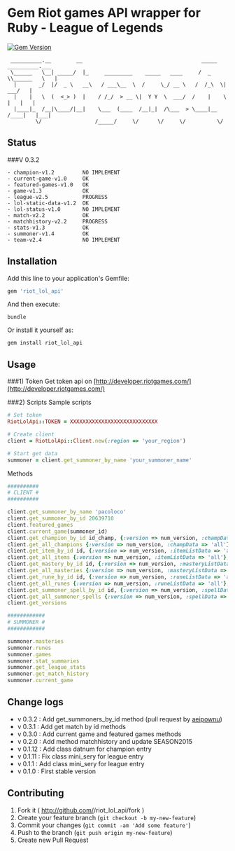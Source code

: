 # Gem Riot games API wrapper for Ruby - League of Legends

[![Gem Version](https://badge.fury.io/rb/riot_lol_api.svg)](http://badge.fury.io/rb/riot_lol_api)

```
 __________.__        __                                      _____ __________.___
 \______   \__| _____/  |_     _________    _____   ____     /  _  \\______   \   |
  |       _/  |/  _ \   __\   / ___\__  \  /     \_/ __ \   /  /_\  \|     ___/   |
  |    |   \  (  <_> )  |    / /_/  > __ \|  Y Y  \  ___/  /    |    \    |   |   |
  |____|_  /__|\____/|__|    \___  (____  /__|_|  /\___  > \____|__  /____|   |___|
         \/                 /_____/     \/      \/     \/          \/
```

## Status

###V 0.3.2

```
- champion-v1.2         NO IMPLEMENT
- current-game-v1.0     OK
- featured-games-v1.0   OK
- game-v1.3             OK
- league-v2.5           PROGRESS
- lol-static-data-v1.2  OK
- lol-status-v1.0       NO IMPLEMENT
- match-v2.2            OK
- matchhistory-v2.2     PROGRESS
- stats-v1.3            OK
- summoner-v1.4         OK
- team-v2.4             NO IMPLEMENT
```

## Installation

Add this line to your application's Gemfile:
```ruby
gem 'riot_lol_api'
```

And then execute:
```shell
bundle
```

Or install it yourself as:
```shell
gem install riot_lol_api
```

## Usage
###1) Token
Get token api on [http://developer.riotgames.com/](http://developer.riotgames.com/)

###2) Scripts
Sample scripts
```ruby
# Set token
RiotLolApi::TOKEN = XXXXXXXXXXXXXXXXXXXXXXXXXXXX

# Create client
client = RiotLolApi::Client.new(:region => 'your_region')

# Start get data
summoner = client.get_summoner_by_name 'your_summoner_name'

```

Methods
```ruby
##########
# CLIENT #
##########

client.get_summoner_by_name 'pacoloco'
client.get_summoner_by_id 20639710
client.featured_games
client.current_game(summoner_id)
client.get_champion_by_id id_champ, {:version => num_version, :champData => 'all'}, 'fr_FR'
client.get_all_champions {:version => num_version, :champData => 'all'}, 'false', 'fr_FR'
client.get_item_by_id id, {:version => num_version, :itemListData => 'all'}, 'fr_FR'
client.get_all_items {:version => num_version, :itemListData => 'all'}, 'fr_FR'
client.get_mastery_by_id id, {:version => num_version, :masteryListData => 'all'}, 'fr_FR'
client.get_all_masteries {:version => num_version, :masteryListData => 'all'}, 'fr_FR'
client.get_rune_by_id id, {:version => num_version, :runeListData => 'all'}, 'fr_FR'
client.get_all_runes {:version => num_version, :runeListData => 'all'}, 'fr_FR'
client.get_summoner_spell_by_id id, {:version => num_version, :spellData => 'all'}, 'fr_FR'
client.get_all_summoner_spells {:version => num_version, :spellData => 'all'}, 'false', 'fr_FR'
client.get_versions

############
# SUMMONER #
############

summoner.masteries
summoner.runes
summoner.games
summoner.stat_summaries
summoner.get_league_stats
summoner.get_match_history
summoner.current_game

```

## Change logs

- v 0.3.2 : Add get_summoners_by_id method (pull request by [aeipownu](https://github.com/aeipownu))
- v 0.3.1 : Add get match by id methods
- v 0.3.0 : Add current game and featured games methods
- v 0.2.0 : Add method matchhistory and update SEASON2015
- v 0.1.12 : Add class datnum for champion entry
- v 0.1.11 : Fix class mini_sery for league entry
- v 0.1.1 : Add class mini_sery for league entry
- v 0.1.0 : First stable version

## Contributing

1. Fork it ( http://github.com/<my-github-username>/riot_lol_api/fork )
2. Create your feature branch (`git checkout -b my-new-feature`)
3. Commit your changes (`git commit -am 'Add some feature'`)
4. Push to the branch (`git push origin my-new-feature`)
5. Create new Pull Request
